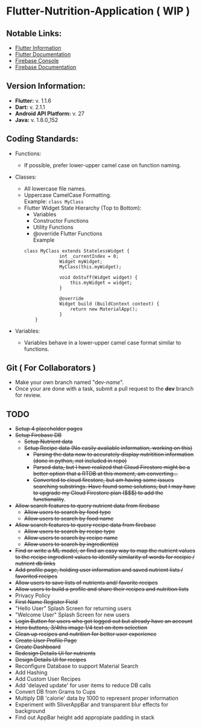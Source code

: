 # Flutter-Nutrition-Application ( WIP )


## Notable Links:
- [Flutter Information](https://flutter.io/docs)
- [Flutter Documentation](https://docs.flutter.io/index.html)
- [Firebase Console](https://console.firebase.google.com/u/0/)
- [Firebase Documentation](https://firebase.google.com/)

## Version Information:
- **Flutter:** v. 1.1.6 
- **Dart:** v. 2.1.1
- **Android API Platform:** v. 27
- **Java:** v. 1.8.0_152 

## Coding Standards:
- Functions:
    - If possible, prefer lower-upper camel case on function naming.

- Classes:
    - All lowercase file names.
    - Uppercase CamelCase Formatting.  
      Example: ```class MyClass```
    - Flutter Widget State Hierarchy (Top to Bottom):
        - Variables
        - Constructor Functions
        - Utility Functions
        - @override Flutter Functions  
       Example 
       ```
       class MyClass extends StatelessWidget {
                    int _currentIndex = 0;  
                    Widget myWidget;    
                    MyClass(this.myWidget);
                    
                    void doStuff(Widget widget) {
                        this.myWidget = widget;
                    }
                    
                    @override
                    Widget build (BuildContext context) {
                        return new MaterialApp();
                    }
           }
       ```

- Variables:
    - Variables behave in a lower-upper camel case format similar to functions.


## Git ( For Collaborators )
- Make your own branch named "dev-*name*".
- Once your are done with a task, submit a pull request to the **dev** branch for review.

## TODO
- ~~Setup 4 placeholder pages~~
- ~~Setup Firebase DB~~
    - ~~Setup Nutrient data~~
    - ~~Setup Recipe data (No easily avaliable information, working on this)~~
        - ~~Parsing the data now to accurately display nutritition information (done in python, not included in repo)~~
        - ~~Parsed data, but I have realized that Cloud Firestore might be a better option that a RTDB at this moment, am converting...~~
        - ~~Converted to cloud firestore, but am having some issues searching substrings. Have found some solutions, but I may have to upgrade my Cloud Firestore plan ($$$) to add the functionality~~.
- ~~Allow search features to query nutrient data from firebase~~
    - ~~Allow users to search by food type~~
    - ~~Allow users to search by food name~~
- ~~Allow search features to query recipe data from firebase~~
    - ~~Allow users to search by recipe type~~
    - ~~Allow users to search by recipe name~~
    - ~~Allow users to search by ingredient(s)~~
- ~~Find or write a ML model, or find an easy way to map the nutrient values to the recipe ingredient values to identify similarity of words for recipie / nutrient db links~~
- ~~Add profile page, holding user information and saved nutrient lists / favorited recipes~~
- ~~Allow users to save lists of nutrients and/ favorite recipes~~
- ~~Allow users to build a profile and share their recipes and nutrition lists~~
- Privacy Policy
- ~~First Name Register Field~~
- "Hello User" Splash Screen for returning users
- "Welcome User" Splash Screen for new users
- ~~Login Button for users who got logged out but already have an account~~
- ~~Hero buttons, 3/4ths image 1/4 text on item selection~~
- ~~Clean up recipes and nutrition for better user experience~~
- ~~Create User Profile Page~~
- ~~Create Dashboard~~
- ~~Redesign Details UI for nutrients~~
- ~~Design Details UI for recipes~~
- Reconfigure Database to support Material Search
- Add Hashing
- Add Custom User Recipes
- Add 'delayed update' for user items to reduce DB calls
- Convert DB from Grams to Cups
- Multiply DB 'calorie' data by 1000 to represent proper information
- Experiment with SliverAppBar and transparent blur effects for background
- Find out AppBar height add appropiate padding in stack
